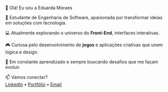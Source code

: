 👋 Olá! Eu sou a Eduarda Moraes

🎯 Estudante de Engenharia de Software, apaixonada por transformar ideias em soluções com tecnologia.

💻 Atualmente explorando o universo do **Front-End**, interfaces interativas.

🎮 Curiosa pelo desenvolvimento de **jogos** e aplicações criativas que unem lógica e design.

🚀 Em constante aprendizado e sempre buscando desafios que me façam evoluir.

📫 Vamos conectar?  
[LinkedIn](https://www.linkedin.com/in/seu-link-aqui) • [Portfólio](https://seu-portfolio-aqui.vercel.app) • [Email](mailto:seu-email@exemplo.com)
